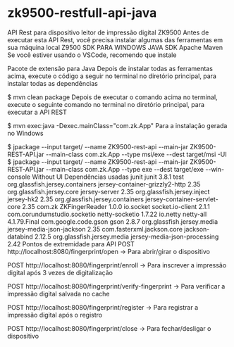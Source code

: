 # zk9500-restfull-api-java

API Rest para dispositivo leitor de impressão digital ZK9500
Antes de executar esta API Rest, você precisa instalar algumas das ferramentas em sua máquina local
Z9500 SDK PARA WINDOWS
JAVA SDK
Apache Maven
Se você estiver usando o VSCode, recomendo que instale

Pacote de extensão para Java
Depois de instalar todas as ferramentas acima, execute o código a seguir no terminal no diretório principal, para instalar todas as dependências

 $ mvn clean package
Depois de executar o comando acima no terminal, execute o seguinte comando no terminal no diretório principal, para executar a API REST

 $  mvn exec:java -Dexec.mainClass="com.zk.App"
Para a instalação gerada no Windows

 $  jpackage --input target/ --name ZK9500-rest-api --main-jar ZK9500-REST-API.jar --main-class com.zk.App --type msi/exe --dest target/msi -UI
$  jpackage  --input target/  --name ZK9500-rest-api --main-jar ZK9500-REST-API.jar --main-class com.zk.App --type exe  --dest target/exe --win-console Without UI
Dependências usadas
   <dependencies>
       <dependency>
       <groupId>junit</groupId>
       <artifactId>junit</artifactId>
       <version>3.8.1</version>
       <scope>test</scope>
       </dependency>
       <dependency>
       <groupId>org.glassfish.jersey.containers</groupId>
       <artifactId>jersey-container-grizzly2-http</artifactId>
       <version>2.35</version>
       </dependency>
       <dependency>
       <groupId>org.glassfish.jersey.core</groupId>
       <artifactId>jersey-server</artifactId>
       <version>2.35</version>
       </dependency>
       <dependency>
       <groupId>org.glassfish.jersey.inject</groupId>
       <artifactId>jersey-hk2</artifactId>
       <version>2.35</version>
       </dependency>
       <dependency>
       <groupId>org.glassfish.jersey.containers</groupId>
       <artifactId>jersey-container-servlet-core</artifactId>
       <version>2.35</version>
       </dependency>
       <dependency>
       <groupId>com.zk</groupId>
       <artifactId>ZKFingerReader</artifactId>
       <version>1.0.0</version>
       </dependency>
       <dependency>
       <groupId>io.socket</groupId>
       <artifactId>socket.io-client</artifactId>
       <version>2.1.1</version>
       </dependency>
       <dependency>
       <groupId>com.corundumstudio.socketio</groupId>
       <artifactId>netty-socketio</artifactId>
       <version>1.7.22</version>
       </dependency>
       <dependency>
       <groupId>io.netty</groupId>
       <artifactId>netty-all</artifactId>
       <version>4.1.79.Final</version>
       </dependency>
       <dependency>
       <groupId>com.google.code.gson</groupId>
       <artifactId>gson</artifactId>
       <version>2.8.7</version>
       </dependency>
       <dependency>
       <groupId>org.glassfish.jersey.media</groupId>
       <artifactId>jersey-media-json-jackson</artifactId>
       <version>2.35</version>
       </dependency>
       <dependency>
       <groupId>com.fasterxml.jackson.core</groupId>
       <artifactId>jackson-databind</artifactId>
       <version>2.12.5</version>
       </dependency>
       <dependency>
       <groupId>org.glassfish.jersey.media</groupId>
       <artifactId>jersey-media-json-processing</artifactId>
       <version>2.42</version>
       </dependency>
   </dependencies>
Pontos de extremidade para API
POST http://localhost:8080/fingerprint/open -> Para abrir/girar o dispositivo

POST http://localhost:8080/fingerprint/enroll -> Para inscrever a impressão digital após 3 vezes de digitalização

POST http://localhost:8080/fingerprint/verify-fingerprint -> Para verificar a impressão digital salvada no cache

POST http://localhost:8080/fingerprint/register -> Para registrar a impressão digital após o registro

POST http://localhost:8080/fingerprint/close -> Para fechar/desligar o dispositivo
